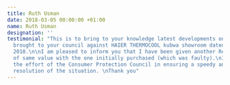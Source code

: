```yaml
---
title: Ruth Usman
date: 2018-03-05 00:00:00 +01:00
name: Ruth Usman
designation: ''
testimonial: "This is to bring to your knowledge latest developments on the complaints
  brought to your council against HAIER THERMOCOOL kubwa showroom dated 5th March,
  2018.\n\nI am pleased to inform you that I have been given another Refrigerator
  of same value with the one initially purchased (which was faulty).\nI hereby appreciate
  the effort of the Consumer Protection Council in ensuring a speedy and amicable
  resolution of the situation. \nThank you"
---
```


